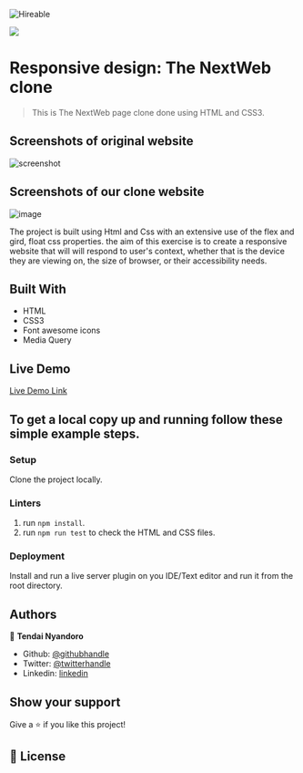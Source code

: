 ![Hireable](https://img.shields.io/badge/Hireable-yes-success)

![](https://img.shields.io/badge/-Microverse%20projects-blueviolet)
# Responsive design:  The NextWeb clone

> This is The NextWeb page clone done using HTML and CSS3.

## Screenshots of original website

![screenshot](https://user-images.githubusercontent.com/30318155/93186907-710e8a00-f73f-11ea-8410-a1ca73335c4b.png)

## Screenshots of our clone website

![image](https://user-images.githubusercontent.com/30318155/93187559-3527f480-f740-11ea-9e39-843853b26fbc.png)



The project is built using Html and Css with an extensive use of the flex and gird, float css properties. the aim of this exercise is to create a responsive website that will will respond to user's context, whether that is the device they are viewing on, the size of browser, or their accessibility needs.

## Built With

- HTML
- CSS3
- Font awesome icons
- Media Query

## Live Demo

[Live Demo Link](https://zen-feynman-250612.netlify.app/)

## To get a local copy up and running follow these simple example steps.

### Setup

Clone the project locally.

### Linters

1. run `npm install`.
2. run `npm run test` to check the HTML and CSS files.

### Deployment

Install and run a live server plugin on you IDE/Text editor and run it from the root directory.

## Authors

👤 **Tendai Nyandoro**

- Github: [@githubhandle](https://github.com/tnyandoro)
- Twitter: [@twitterhandle](https://twitter.com/)
- Linkedin: [linkedin](https://www.linkedin.com/in/https://www.linkedin.com/in/tendai-nyandoro-a8060826/)

## Show your support

Give a ⭐️ if you like this project!

## 📝 License

